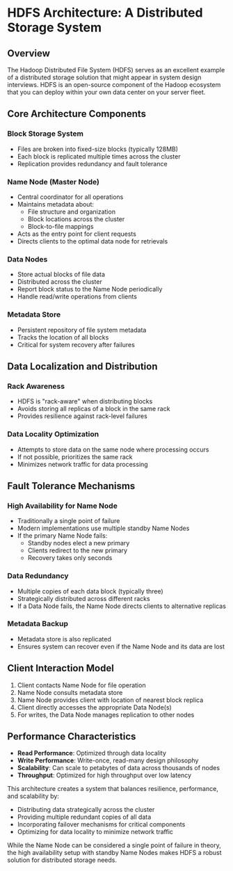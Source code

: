 # HDFS Architecture: A Distributed Storage System

## Overview

The Hadoop Distributed File System (HDFS) serves as an excellent example of a distributed storage solution that might appear in system design interviews. HDFS is an open-source component of the Hadoop ecosystem that you can deploy within your own data center on your server fleet.

## Core Architecture Components

### Block Storage System
- Files are broken into fixed-size blocks (typically 128MB)
- Each block is replicated multiple times across the cluster
- Replication provides redundancy and fault tolerance

### Name Node (Master Node)
- Central coordinator for all operations
- Maintains metadata about:
  - File structure and organization
  - Block locations across the cluster
  - Block-to-file mappings
- Acts as the entry point for client requests
- Directs clients to the optimal data node for retrievals

### Data Nodes
- Store actual blocks of file data
- Distributed across the cluster
- Report block status to the Name Node periodically
- Handle read/write operations from clients

### Metadata Store
- Persistent repository of file system metadata
- Tracks the location of all blocks
- Critical for system recovery after failures

## Data Localization and Distribution

### Rack Awareness
- HDFS is "rack-aware" when distributing blocks
- Avoids storing all replicas of a block in the same rack
- Provides resilience against rack-level failures

### Data Locality Optimization
- Attempts to store data on the same node where processing occurs
- If not possible, prioritizes the same rack
- Minimizes network traffic for data processing

## Fault Tolerance Mechanisms

### High Availability for Name Node
- Traditionally a single point of failure
- Modern implementations use multiple standby Name Nodes
- If the primary Name Node fails:
  - Standby nodes elect a new primary
  - Clients redirect to the new primary
  - Recovery takes only seconds

### Data Redundancy
- Multiple copies of each data block (typically three)
- Strategically distributed across different racks
- If a Data Node fails, the Name Node directs clients to alternative replicas

### Metadata Backup
- Metadata store is also replicated
- Ensures system can recover even if the Name Node and its data are lost

## Client Interaction Model

1. Client contacts Name Node for file operation
2. Name Node consults metadata store
3. Name Node provides client with location of nearest block replica
4. Client directly accesses the appropriate Data Node(s)
5. For writes, the Data Node manages replication to other nodes

## Performance Characteristics

- **Read Performance**: Optimized through data locality
- **Write Performance**: Write-once, read-many design philosophy
- **Scalability**: Can scale to petabytes of data across thousands of nodes
- **Throughput**: Optimized for high throughput over low latency

This architecture creates a system that balances resilience, performance, and scalability by:
- Distributing data strategically across the cluster
- Providing multiple redundant copies of all data
- Incorporating failover mechanisms for critical components
- Optimizing for data locality to minimize network traffic

While the Name Node can be considered a single point of failure in theory, the high availability setup with standby Name Nodes makes HDFS a robust solution for distributed storage needs.
